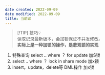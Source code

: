 ```yaml
---
date created: 2022-09-09
date modified: 2022-09-09
title: 当前读
---
```


> [!TIP] 技巧💡  
>  读取记录最新版本，会加锁保证不并发修改。  
>  **实际上是一种加锁的操作，是悲观锁的实现**

1. 特殊查询 select .. where ？ for update 加S锁
2. select .. where ？ lock in share mode 加x锁
3. insert，update，delete等 DML操作 加x锁
